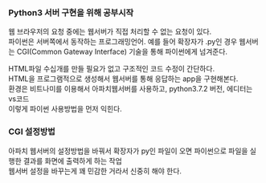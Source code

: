 ### Python3 서버 구현을 위해 공부시작

웹 브라우저의 요청 중에는 웹서버가 직접 처리할 수 없는 요청이 있다.<br>
파이썬은 서버쪽에서 동작하는 프로그래밍언어.
예를 들어 확장자가 .py인 경우 웹서버는 CGI(Common Gateway Interface) 기술을 통해 파이썬에게 넘겨준다.<br>

HTML파일 수십개를 만들 필요가 없고 구조적인 코드 수정이 간단하다.<br>
HTML을 프로그램적으로 생성해서 웹서버를 통해 응답하는 app을 구현해본다.<br>
환경은 비트나미를 이용해서 아파치웹서버를 사용하고, python3.7.2 버전, 에디터는 vs코드 <br>
이렇게 파이썬 사용방법을 먼저 익힌다.<br>

### CGI 설정방법
아파치 웹서버의 설정방법을 바꿔서 확장자가 py인 파일이 오면 파이썬으로 파일을 실행한 결과를 화면에 출력하게 하는 작업 <br>
웹서버 설정을 바꾸는게 꽤 민감한 거라서 신중히 해야 한다.
